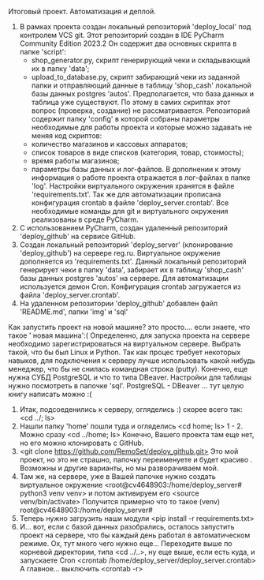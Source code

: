 Итоговый проект. Автоматизация и деплой.

1. В рамках проекта создан локальный репозиторий 'deploy_local' под контролем VCS git.
   Этот репозиторий создан в IDE PyCharm Community Edition 2023.2
   Он содержит два основных скрипта в папке 'script':
      - shop_generator.py, скрипт генерирующий чеки и складывающий их в папку 'data';
      - upload_to_database.py, скрипт забирающий чеки из заданной папки и отправляющий
        данные в таблицу 'shop_cash' локальной базы данных postgres 'autos'.
   Предполагается, что база данных и таблица уже существуют. По этому в самих скриптах
   этот вопрос (проверка, создание) не рассматривается.
   Репозиторий содержит папку 'config' в которой собраны параметры необходимые 
   для работы проекта и которые можно задавать не меняя код скриптов:
      - количество магазинов и кассовых аппаратов;
      - список товаров в виде списков (категория, товар, стоимость);
      - время работы магазинов;
      - параметры базы данных и лог-файлов.
   В дополнении к этому информация о работе проекта отражается в лог-файлах в папке 'log'.
   Настройки виртуального окружения хранятся в файле 'requirements.txt'. Так же 
   для автоматизации прописана конфигурация crontab в файле 'deploy_server.crontab'.
   Все необходимые команды для git и виртуального окружения реализованы в среде PyCharm.
2. С использованием PyCharm, создан удаленный репозиторий 'deploy_github' на сервисе GitHub.
3. Создан локальный репозиторий 'deploy_server' (клонирование 'deploy_github') на сервере reg.ru.
   Виртуальное окружение дополняется из 'requirements.txt'.
   Данный локальный репозиторий генерирует чеки в папку 'data', забирает их в таблицу 
   'shop_cash' базы данных postgres 'autos' на сервере.
   Для автоматизации используется демон Cron. Конфигурация crontab загружается из файла 
   'deploy_server.crontab'.
4. На удаленном репозитории 'deploy_github' добавлен файл 'README.md',
   папки 'img'  и 'sql'

Как запустить проект на новой машине? это просто.... если знаете, что такое  ' новая машина':(
Определенно, для запуска проекта на сервере необходимо зарегистрироваться на виртуальном сервере.
Выбрать такой, что бы был Linux и Python.
Так как процес требует некоторых навыков, для подключения к серверу лучше использовать 
какой нибудь менеджер, что бы не снилась командная строка (putty).
Конечно, еще нужна СУБД PostgreSQL  и что то типа DBeaver. Настройки для таблицы нужно посмотреть 
в папочке 'sql'. PostgreSQL -  DBeaver ... тут целую книгу написать можно :(

1. Итак, подсоеденились к серверу, огляделись :) скорее всего так: <cd ../; ls>
2. Нашли папку 'home' пошли туда и огляделись <cd home; ls>
1 - 2. Можно сразу <cd ../home; ls>
Конечно, Вашего проекта там еще нет, но его можно клонировать с GitHub.
3. <git clone https://github.com/RemoSet/deploy_github.git> Это мой проект, но это не страшно,
   папочку переименуете и будет красиво <mv deploy_github deploy_server>.
   Возможны и другие варианты, но мы разворачиваем мой.
4. Там же, на сервере, уже в Вашей папочке <cd deploy_server> нужно создать виртуальное окружение
   <root@cv4648903:/home/deploy_server# python3 venv venv> и потом активируем его <source venv/bin/activate>
   Получится примерно что то такое
   (venv) root@cv4648903:/home/deploy_server#
5. Теперь нужно загрузить наши модули <pip install -r requirements.txt>
6. И... вот, если с базой данных разобрались, осталось запустить проект на сервере,
   что бы каждый день работал в автоматическом режиме. Ох, тут много чего нужно еще...
   Переходите выше по корневой директории, типа <cd ../..>, ну еще выше, если есть куда,
   и запускаете Cron <crontab /home/deploy_server/deploy_server.crontab>
   А главное... выключить <crontab -r>
   
   

   

   

